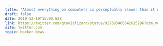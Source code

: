 ```yaml
---
title: "Almost everything on computers is perceptually slower than it was in 1983 (2017)"
draft: false
date: 2019-12-19T15:00:52Z
link: https://twitter.com/gravislizard/status/927593460642615296?utm_medium=RSS&utm_source=hune
site: twitter.com
topic: Hacker News  

---
```

